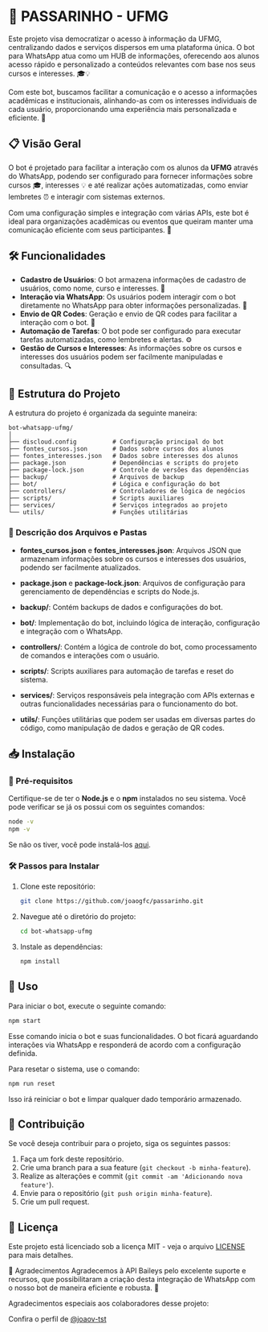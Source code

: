 # 🤖 PASSARINHO - UFMG

Este projeto visa democratizar o acesso à informação da UFMG, centralizando dados e serviços dispersos em uma plataforma única. O bot para WhatsApp atua como um HUB de informações, oferecendo aos alunos acesso rápido e personalizado a conteúdos relevantes com base nos seus cursos e interesses. 🎓💡

Com este bot, buscamos facilitar a comunicação e o acesso a informações acadêmicas e institucionais, alinhando-as com os interesses individuais de cada usuário, proporcionando uma experiência mais personalizada e eficiente. 🚀

## 📋 Visão Geral

O bot é projetado para facilitar a interação com os alunos da **UFMG** através do WhatsApp, podendo ser configurado para fornecer informações sobre cursos 🎓, interesses 💡 e até realizar ações automatizadas, como enviar lembretes ⏰ e interagir com sistemas externos.

Com uma configuração simples e integração com várias APIs, este bot é ideal para organizações acadêmicas ou eventos que queiram manter uma comunicação eficiente com seus participantes. 🎉

## 🛠️ Funcionalidades

- **Cadastro de Usuários**: O bot armazena informações de cadastro de usuários, como nome, curso e interesses. 📝
- **Interação via WhatsApp**: Os usuários podem interagir com o bot diretamente no WhatsApp para obter informações personalizadas. 💬
- **Envio de QR Codes**: Geração e envio de QR codes para facilitar a interação com o bot. 📲
- **Automação de Tarefas**: O bot pode ser configurado para executar tarefas automatizadas, como lembretes e alertas. ⚙️
- **Gestão de Cursos e Interesses**: As informações sobre os cursos e interesses dos usuários podem ser facilmente manipuladas e consultadas. 🔍

## 📂 Estrutura do Projeto

A estrutura do projeto é organizada da seguinte maneira:

```
bot-whatsapp-ufmg/
│
├── discloud.config          # Configuração principal do bot
├── fontes_cursos.json       # Dados sobre cursos dos alunos
├── fontes_interesses.json   # Dados sobre interesses dos alunos
├── package.json             # Dependências e scripts do projeto
├── package-lock.json        # Controle de versões das dependências
├── backup/                  # Arquivos de backup
├── bot/                     # Lógica e configuração do bot
├── controllers/             # Controladores de lógica de negócios
├── scripts/                 # Scripts auxiliares
├── services/                # Serviços integrados ao projeto
└── utils/                   # Funções utilitárias
```

### 📄 Descrição dos Arquivos e Pastas
  
- **fontes_cursos.json** e **fontes_interesses.json**: Arquivos JSON que armazenam informações sobre os cursos e interesses dos usuários, podendo ser facilmente atualizados.

- **package.json** e **package-lock.json**: Arquivos de configuração para gerenciamento de dependências e scripts do Node.js.

- **backup/**: Contém backups de dados e configurações do bot.

- **bot/**: Implementação do bot, incluindo lógica de interação, configuração e integração com o WhatsApp.

- **controllers/**: Contém a lógica de controle do bot, como processamento de comandos e interações com o usuário.

- **scripts/**: Scripts auxiliares para automação de tarefas e reset do sistema.

- **services/**: Serviços responsáveis pela integração com APIs externas e outras funcionalidades necessárias para o funcionamento do bot.

- **utils/**: Funções utilitárias que podem ser usadas em diversas partes do código, como manipulação de dados e geração de QR codes.

## 📥 Instalação

### 🔧 Pré-requisitos

Certifique-se de ter o **Node.js** e o **npm** instalados no seu sistema. Você pode verificar se já os possui com os seguintes comandos:

```bash
node -v
npm -v
```

Se não os tiver, você pode instalá-los [aqui](https://nodejs.org/).

### 🛠️ Passos para Instalar

1. Clone este repositório:
   ```bash
   git clone https://github.com/joaogfc/passarinho.git
   ```

2. Navegue até o diretório do projeto:
   ```bash
   cd bot-whatsapp-ufmg
   ```

3. Instale as dependências:
   ```bash
   npm install
   ```
   
## 🚀 Uso

Para iniciar o bot, execute o seguinte comando:

```bash
npm start
```

Esse comando inicia o bot e suas funcionalidades. O bot ficará aguardando interações via WhatsApp e responderá de acordo com a configuração definida.

Para resetar o sistema, use o comando:

```bash
npm run reset
```

Isso irá reiniciar o bot e limpar qualquer dado temporário armazenado.

## 🤝 Contribuição

Se você deseja contribuir para o projeto, siga os seguintes passos:

1. Faça um fork deste repositório.
2. Crie uma branch para a sua feature (`git checkout -b minha-feature`).
3. Realize as alterações e commit (`git commit -am 'Adicionando nova feature'`).
4. Envie para o repositório (`git push origin minha-feature`).
5. Crie um pull request.

## 📜 Licença

Este projeto está licenciado sob a licença MIT - veja o arquivo [LICENSE](LICENSE) para mais detalhes.

🙏 Agradecimentos
Agradecemos à API Baileys pelo excelente suporte e recursos, que possibilitaram a criação desta integração de WhatsApp com o nosso bot de maneira eficiente e robusta. 👏

Agradecimentos especiais aos colaboradores desse projeto:

Confira o perfil de [@joaov-tst](https://github.com/joaov-tst)


